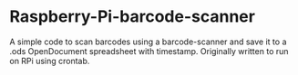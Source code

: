 # Raspberry-Pi-barcode-scanner
A simple code to scan barcodes using a barcode-scanner and save it to a .ods OpenDocument spreadsheet with timestamp. Originally written to run on RPi using crontab.
